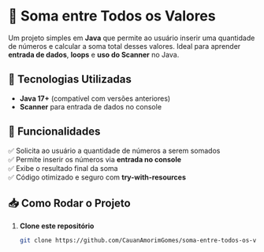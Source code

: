 # 🧮 Soma entre Todos os Valores

Um projeto simples em **Java** que permite ao usuário inserir uma quantidade de números e calcular a soma total desses valores. Ideal para aprender **entrada de dados**, **loops** e **uso do Scanner** no Java.

## 🚀 Tecnologias Utilizadas

- **Java 17+** (compatível com versões anteriores)
- **Scanner** para entrada de dados no console

## 📌 Funcionalidades

✅ Solicita ao usuário a quantidade de números a serem somados  
✅ Permite inserir os números via **entrada no console**  
✅ Exibe o resultado final da soma  
✅ Código otimizado e seguro com **try-with-resources**  

## 📥 Como Rodar o Projeto

1. **Clone este repositório**  
   ```sh
   git clone https://github.com/CauanAmorimGomes/soma-entre-todos-os-valores.git
